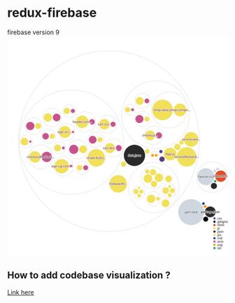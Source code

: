 # redux-firebase

firebase version 9
![Visualization of the codebase](./diagram.svg)

## How to add codebase visualization ?

[Link here](https://github.com/marketplace/actions/repo-visualizer)
